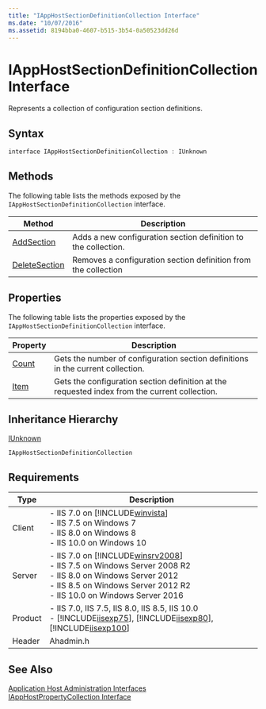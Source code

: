 ```yaml
---
title: "IAppHostSectionDefinitionCollection Interface"
ms.date: "10/07/2016"
ms.assetid: 8194bba0-4607-b515-3b54-0a50523dd26d
---
```

# IAppHostSectionDefinitionCollection Interface

Represents a collection of configuration section definitions.  
  
## Syntax  
  
```cpp  
interface IAppHostSectionDefinitionCollection : IUnknown  
```  
  
## Methods  

 The following table lists the methods exposed by the `IAppHostSectionDefinitionCollection` interface.  
  
|Method|Description|  
|------------|-----------------|  
|[AddSection](../../web-development-reference/native-code-api-reference/iapphostsectiondefinitioncollection-addsection-method.md)|Adds a new configuration section definition  to the collection.|  
|[DeleteSection](../../web-development-reference/native-code-api-reference/iapphostsectiondefinitioncollection-deletesection-method.md)|Removes a configuration section definition from the collection|  
  
## Properties  

 The following table lists the properties exposed by the `IAppHostSectionDefinitionCollection` interface.  
  
|Property|Description|  
|--------------|-----------------|  
|[Count](../../web-development-reference/native-code-api-reference/iapphostsectiondefinitioncollection-count-property.md)|Gets the number of configuration section definitions in the current collection.|  
|[Item](../../web-development-reference/native-code-api-reference/iapphostsectiondefinitioncollection-item-property.md)|Gets the configuration section definition at the requested index from the current collection.|  
  
## Inheritance Hierarchy  

 [IUnknown](https://go.microsoft.com/fwlink/?LinkId=55951)  
  
 `IAppHostSectionDefinitionCollection`  
  
## Requirements  
  
|Type|Description|  
|----------|-----------------|  
|Client|-   IIS 7.0 on [!INCLUDE[winvista](../../wmi-provider/includes/winvista-md.md)]<br />-   IIS 7.5 on Windows 7<br />-   IIS 8.0 on Windows 8<br />-   IIS 10.0 on Windows 10|  
|Server|-   IIS 7.0 on [!INCLUDE[winsrv2008](../../wmi-provider/includes/winsrv2008-md.md)]<br />-   IIS 7.5 on Windows Server 2008 R2<br />-   IIS 8.0 on Windows Server 2012<br />-   IIS 8.5 on Windows Server 2012 R2<br />-   IIS 10.0 on Windows Server 2016|  
|Product|-   IIS 7.0, IIS 7.5, IIS 8.0, IIS 8.5, IIS 10.0<br />-   [!INCLUDE[iisexp75](../../web-development-reference/native-code-api-reference/includes/iisexp75-md.md)], [!INCLUDE[iisexp80](../../web-development-reference/native-code-api-reference/includes/iisexp80-md.md)], [!INCLUDE[iisexp100](../../web-development-reference/native-code-api-reference/includes/iisexp100-md.md)]|  
|Header|Ahadmin.h|  
  
## See Also  

 [Application Host Administration Interfaces](../../web-development-reference/native-code-api-reference/application-host-administration-interfaces.md)   
 [IAppHostPropertyCollection Interface](../../web-development-reference/native-code-api-reference/iapphostpropertycollection-interface.md)
